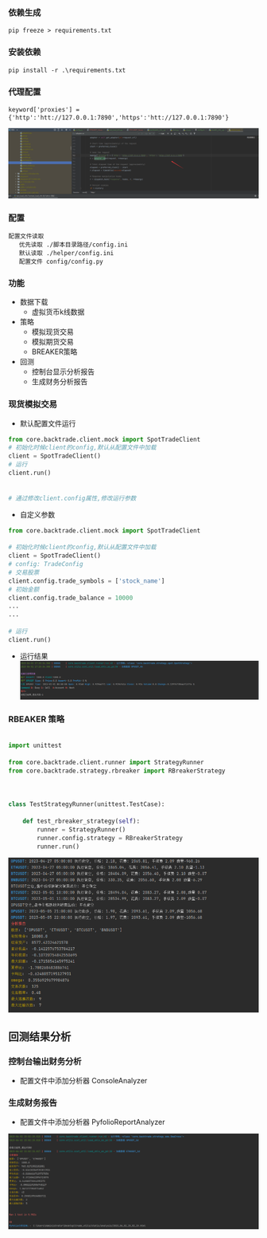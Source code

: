 ### 依赖生成

```
pip freeze > requirements.txt
```

### 安装依赖

```
pip install -r .\requirements.txt
```

### 代理配置

``` 
keyword['proxies'] = {'http':'htt://127.0.0.1:7890','https':'htt://127.0.0.1:7890'}
```

![img.png](img.png)

### 配置

```
配置文件读取
   优先读取 ./脚本目录路径/config.ini 
   默认读取 ./helper/config.ini  
   配置文件 config/config.py 
```

### 功能

- 数据下载
    - 虚拟货币k线数据
- 策略
    - 模拟现货交易
    - 模拟期货交易
    - BREAKER策略
- 回测
    - 控制台显示分析报告
    - 生成财务分析报告

### 现货模拟交易

- 默认配置文件运行

```python 
from core.backtrade.client.mock import SpotTradeClient
# 初始化时候client的config,默认从配置文件中加载
client = SpotTradeClient()
# 运行
client.run()


# 通过修改client.config属性,修改运行参数

```

- 自定义参数

```python
from core.backtrade.client.mock import SpotTradeClient

# 初始化时候client的config,默认从配置文件中加载
client = SpotTradeClient()
# config: TradeConfig
# 交易股票
client.config.trade_symbols = ['stock_name']
# 初始金额
client.config.trade_balance = 10000
...
...

# 运行
client.run()
```

- 运行结果
  ![img_3.png](img_3.png)

### RBEAKER 策略
```python

import unittest

from core.backtrade.client.runner import StrategyRunner
from core.backtrade.strategy.rbreaker import RBreakerStrategy



class TestStrategyRunner(unittest.TestCase):

    def test_rbreaker_strategy(self):
        runner = StrategyRunner()
        runner.config.strategy = RBreakerStrategy
        runner.run()

```
![img_8.png](img_8.png)

## 回测结果分析

### 控制台输出财务分析

- 配置文件中添加分析器 ConsoleAnalyzer

### 生成财务报告

- 配置文件中添加分析器 PyfolioReportAnalyzer

![img_6.png](img_6.png)